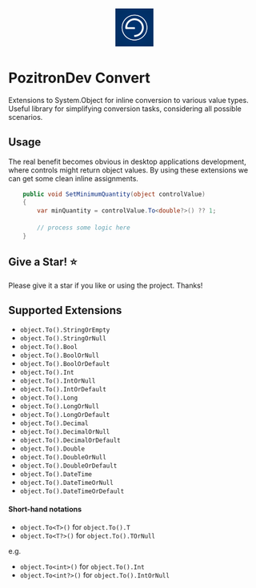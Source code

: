 <h1 align="center">
<img src="pozitronlogo.png" width=15%>
</h1>

# PozitronDev Convert

Extensions to System.Object for inline conversion to various value types. Useful library for simplifying conversion tasks, considering all possible scenarios.

## Usage

The real benefit becomes obvious in desktop applications development, where controls might return object values. By using these extensions we can get some clean inline assignments.

```c#
    public void SetMinimumQuantity(object controlValue)
    {
    	var minQuantity = controlValue.To<double?>() ?? 1;

        // process some logic here
    }
```

## Give a Star! :star:
Please give it a star if you like or using the project. Thanks!

## Supported Extensions

- `object.To().StringOrEmpty`
- `object.To().StringOrNull`
- `object.To().Bool`
- `object.To().BoolOrNull`
- `object.To().BoolOrDefault`
- `object.To().Int`
- `object.To().IntOrNull`
- `object.To().IntOrDefault`
- `object.To().Long`
- `object.To().LongOrNull`
- `object.To().LongOrDefault`
- `object.To().Decimal`
- `object.To().DecimalOrNull`
- `object.To().DecimalOrDefault`
- `object.To().Double`
- `object.To().DoubleOrNull`
- `object.To().DoubleOrDefault`
- `object.To().DateTime`
- `object.To().DateTimeOrNull`
- `object.To().DateTimeOrDefault`

#### Short-hand notations

- `object.To<T>()` for `object.To().T`
- `object.To<T?>()` for `object.To().TOrNull`

e.g.
- `object.To<int>()` for `object.To().Int`
- `object.To<int?>()` for `object.To().IntOrNull`


